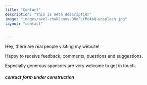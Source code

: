 ```yaml
---
title: "Contact"
description: "This is meta description"
image: "images/avel-chuklanov-DUmFLtMeAbQ-unsplash.jpg"
layout: "contact"


---
```

Hey, there are real people visiting my website!

Happy to receive feedback, comments, questions and suggestions. 

Especially generous sponsors are very welcome to get in touch.

##### contact form under construction
<br><br>


